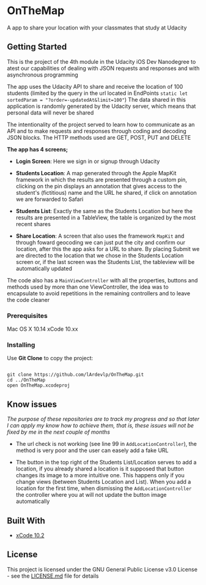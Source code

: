 # OnTheMap

A app to share your location with your classmates that study at Udacity


## Getting Started

This is the project of the 4th module in the Udacity iOS Dev Nanodegree to atest our capabilities of dealing with JSON requests and responses and with asynchronous programming

The app uses the Udacity API to share and receive the location of 100 students (limited by the query in the url located in EndPoints `static let sortedParam = "?order=-updatedAt&limit=100"`)
The data shared in this application is randomly generated by the Udacity server, which means that personal data will never be shared

The intentionality of the project served to learn how to communicate as an API and to make requests and responses through coding and decoding JSON blocks. The HTTP methods used are GET, POST, PUT and DELETE


**The app has 4 screens;**


- **Login Screen**: Here we sign in or signup through Udacity

- **Students Location**: A map generated through the Apple MapKit framework in which the results are presented through a custom pin, clicking on the pin displays an annotation that gives access to the student's (fictitious) name and the URL he shared, if click on annotation we are forwarded to Safari

- **Students List**: Exactly the same as the Students Location but here the results are presented in a TableView, the table is organized by the most recent shares

- **Share Location**: A screen that also uses the framework `MapKit` and through foward geocoding we can just put the city and confirm our location, after this the app asks for a URL to share. By placing Submit we are directed to the location that we chose in the Students Location screen or, if the last screen was the Students List, the tableview will be automatically updated 

The code also has a `MainViewController` with all the properties, buttons and methods used by more than one ViewController, the idea was to encapsulate to avoid repetitions in the remaining controllers and to leave the code cleaner


### Prerequisites

Mac OS X 10.14
xCode 10.xx


### Installing

Use **Git Clone** to copy the project:

```

git clone https://github.com/lArdevlp/OnTheMap.git
cd ../OnTheMap
open OnTheMap.xcodeproj

```


## Know issues 

*The purpose of these repositories are to track my progress and so that later I can apply my know how to achieve them, that is, these issues will not be fixed by me in the next couple of months*

- The url check is not working (see line 99 in `AddLocationController`), the method is very poor and the user can easely add a fake URL

- The button in the top right of the Students List/Location serves to add a location, if you already shared a location is it supposed that button changes its image to a more intuitive one. This happens only if you change views (between Students Location and List). When you add a location for the first time, when dismissing the `AddLocationController` the controller where you at will not update the button image automatically


## Built With

* [xCode 10.2](https://developer.apple.com/xcode/) 

## License

This project is licensed under the GNU General Public License v3.0 License - see the [LICENSE.md](LICENSE.md) file for details
